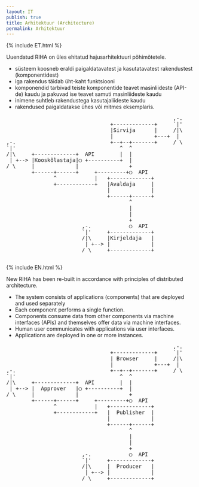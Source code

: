 ```yaml
---
layout: IT
publish: true
title: Arhitektuur (Architecture)
permalink: Arhitektuur
---
```


{% include ET.html %}

Uuendatud RIHA on üles ehitatud hajusarhitektuuri põhimõtetele.

<div class='teine'>
<ul>	
<li>süsteem koosneb eraldi paigaldatavatest ja kasutatavatest rakendustest (komponentidest)</li>
<li>iga rakendus täidab üht-kaht funktsiooni</li>
<li>komponendid tarbivad teiste komponentide teavet masinliideste (API-de) kaudu ja pakuvad ise teavet samuti masinliideste kaudu</li>
<li>inimene suhtleb rakendustega kasutajaliideste kaudu</li>
<li>rakendused paigaldatakse ühes või mitmes eksemplaris.</li>
</ul>
</div>

<div id='Arhitektuurijoonis'>
<pre>
                                                     ,-.
                                 +-------------+     `|'
                                 |Sirvija      |     /|\
                                 |             +---+  |
,-.                              +--+--+-------+     / \
`|'                                 ^  ^
/|\     +-------------+  API        |  |
 | +--> |Kooskõlastaja|◯ +----------+  |
/ \     |             |                +
        +------+------+     +---------+◯  API
               ^            |   +-------------+
               +------------+   |Avaldaja     |
                                |             |
                                +------+------+
                                       ^
                                       |
                                       |
                                       +
                        ,-.            ◯  API
                        `|'     +-------------+
                        /|\     |Kirjeldaja   |
                         | +--> |             |
                        / \     +-------------+
  
</pre>  

</div>

{% include EN.html %}

New RIHA has been re-built in accordance with principles of distributed architecture.

<div class='teine'>
<ul>	
<li>The system consists of applications (components) that are deployed and used separately</li>
<li>Each component performs a single function.</li>
<li>Components consume data from other components via machine interfaces (APIs) and themselves offer data via machine interfaces.</li>
<li>Human user communicates with applications via user interfaces.</li>
<li>Applications are deployed in one or more instances.</li>
</ul>
</div>

<pre>
                                                     ,-.
                                 +-------------+     `|'
                                 | Browser     |     /|\
                                 |             +---+  |
,-.                              +--+--+-------+     / \
`|'                                 ^  ^
/|\     +-------------+  API        |  |
 | +--> |  Approver   |◯ +----------+  |
/ \     |             |                +
        +------+------+     +---------+◯  API
               ^            |   +-------------+
               +------------+   |  Publisher  |
                                |             |
                                +------+------+
                                       ^
                                       |
                                       |
                                       +
                        ,-.            ◯  API
                        `|'     +-------------+
                        /|\     |  Producer   |
                         | +--> |             |
                        / \     +-------------+
  
</pre>  

